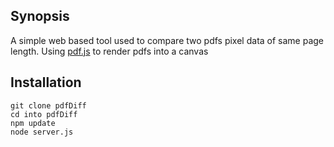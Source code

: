 ## Synopsis

A simple web based tool used to compare two pdfs pixel data of same page length. Using [pdf.js](https://github.com/mozilla/pdf.js) to render pdfs into a canvas

## Installation

```
git clone pdfDiff  
cd into pdfDiff  
npm update  
node server.js  
```